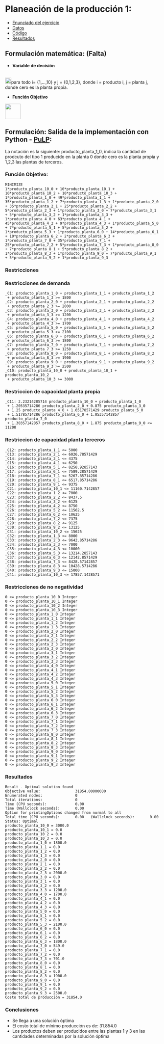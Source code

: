 # Planeación de la producción 1:
+ [Enunciado del ejercicio](https://s3.amazonaws.com/david.restrepo/optimizacion/Formulaci%C3%B3n.pdf)
+ [Datos](https://github.com/dfrestrepor/optimizacion/blob/main/input/punto1.csv)
+ [Código](https://github.com/dfrestrepor/optimizacion/blob/main/main/planeacion_produccion1.py)
+ [Resultados](https://github.com/dfrestrepor/optimizacion/blob/main/output/Resultado_punto1.csv)
## Formulación matemática: (Falta)
+ **Variable de decisión**  
</br>
  <img src="https://render.githubusercontent.com/render/math?math=$x_{i,j}$" height="20">para todo i= {1,...,10} y j = {0,1,2,3}, donde i = producto i, j = planta j, donde cero es la planta propia.
  
+ **Función Objetivo**
<img src="https://render.githubusercontent.com/render/math?math=$\sum_{1=0}^{10}\sum_{j=0}^{3}C_{i,j}*x_{i,j}$" height="50"> 

## Formulación: Salida de la implementación con Python - [PuLP](https://pypi.org/project/PuLP/):
La notación es la siguiente: producto_planta_1_0, indica la cantidad de prodcuto del tipo 1 producido en la planta 0 donde cero es la planta propia y 1,2,3 las plantas de terceros.
### Función Objetivo:
```
MINIMIZE
1*producto_planta_10_0 + 10*producto_planta_10_1 + 10*producto_planta_10_2 + 10*producto_planta_10_3 + 1*producto_planta_1_0 + 49*producto_planta_1_1 + 35*producto_planta_1_2 + 7*producto_planta_1_3 + 1*producto_planta_2_0 + 35*producto_planta_2_1 + 25*producto_planta_2_2 + 5*producto_planta_2_3 + 1*producto_planta_3_0 + 7*producto_planta_3_1 + 5*producto_planta_3_2 + 1*producto_planta_3_3 + 1*producto_planta_4_0 + 63*producto_planta_4_1 + 45*producto_planta_4_2 + 9*producto_planta_4_3 + 1*producto_planta_5_0 + 7*producto_planta_5_1 + 5*producto_planta_5_2 + 1*producto_planta_5_3 + 1*producto_planta_6_0 + 14*producto_planta_6_1 + 10*producto_planta_6_2 + 2*producto_planta_6_3 + 1*producto_planta_7_0 + 35*producto_planta_7_1 + 25*producto_planta_7_2 + 5*producto_planta_7_3 + 1*producto_planta_8_0 + 7*producto_planta_8_1 + 5*producto_planta_8_2 + 1*producto_planta_8_3 + 1*producto_planta_9_0 + 7*producto_planta_9_1 + 5*producto_planta_9_2 + 1*producto_planta_9_3
```
### Restricciones

### Restricciones de demanda
```
_C1: producto_planta_1_0 + producto_planta_1_1 + producto_planta_1_2
 + producto_planta_1_3 >= 1800
_C2: producto_planta_2_0 + producto_planta_2_1 + producto_planta_2_2
 + producto_planta_2_3 >= 2000
_C3: producto_planta_3_0 + producto_planta_3_1 + producto_planta_3_2
 + producto_planta_3_3 >= 1200
_C4: producto_planta_4_0 + producto_planta_4_1 + producto_planta_4_2
 + producto_planta_4_3 >= 1700
_C5: producto_planta_5_0 + producto_planta_5_1 + producto_planta_5_2
 + producto_planta_5_3 >= 2100
_C6: producto_planta_6_0 + producto_planta_6_1 + producto_planta_6_2
 + producto_planta_6_3 >= 1800
_C7: producto_planta_7_0 + producto_planta_7_1 + producto_planta_7_2
 + producto_planta_7_3 >= 1250
_C8: producto_planta_8_0 + producto_planta_8_1 + producto_planta_8_2
 + producto_planta_8_3 >= 1900
_C9: producto_planta_9_0 + producto_planta_9_1 + producto_planta_9_2
 + producto_planta_9_3 >= 2500
_C10: producto_planta_10_0 + producto_planta_10_1 + producto_planta_10_2
 + producto_planta_10_3 >= 3000
```
### Restriccion de capacidad planta propia
```
_C11: 2.23214285714 producto_planta_10_0 + producto_planta_1_0
 + 1.20535714286 producto_planta_2_0 + 0.875 producto_planta_3_0
 + 1.25 producto_planta_4_0 + 1.65178571429 producto_planta_5_0
 + 1.51785714286 producto_planta_6_0 + 1.05357142857 producto_planta_7_0
 + 1.30357142857 producto_planta_8_0 + 1.875 producto_planta_9_0 <= 11200
 ```
 ### Restriccion de capacidad planta terceros
 ```
_C12: producto_planta_1_1 <= 5000
_C13: producto_planta_2_1 <= 6026.78571429
_C14: producto_planta_3_1 <= 4375
_C15: producto_planta_4_1 <= 6250
_C16: producto_planta_5_1 <= 8258.92857143
_C17: producto_planta_6_1 <= 7589.28571429
_C18: producto_planta_7_1 <= 5267.85714286
_C19: producto_planta_8_1 <= 6517.85714286
_C20: producto_planta_9_1 <= 9375
_C21: producto_planta_10_1 <= 11160.7142857
_C22: producto_planta_1_2 <= 7000
_C23: producto_planta_2_2 <= 8437.5
_C24: producto_planta_3_2 <= 6125
_C25: producto_planta_4_2 <= 8750
_C26: producto_planta_5_2 <= 11562.5
_C27: producto_planta_6_2 <= 10625
_C28: producto_planta_7_2 <= 7375
_C29: producto_planta_8_2 <= 9125
_C30: producto_planta_9_2 <= 13125
_C31: producto_planta_10_2 <= 15625
_C32: producto_planta_1_3 <= 8000
_C33: producto_planta_2_3 <= 9642.85714286
_C34: producto_planta_3_3 <= 7000
_C35: producto_planta_4_3 <= 10000
_C36: producto_planta_5_3 <= 13214.2857143
_C37: producto_planta_6_3 <= 12142.8571429
_C38: producto_planta_7_3 <= 8428.57142857
_C39: producto_planta_8_3 <= 10428.5714286
_C40: producto_planta_9_3 <= 15000
_C41: producto_planta_10_3 <= 17857.1428571
 ```
 ### Restricciones de no negatividad
 ```
0 <= producto_planta_10_0 Integer
0 <= producto_planta_10_1 Integer
0 <= producto_planta_10_2 Integer
0 <= producto_planta_10_3 Integer
0 <= producto_planta_1_0 Integer
0 <= producto_planta_1_1 Integer
0 <= producto_planta_1_2 Integer
0 <= producto_planta_1_3 Integer
0 <= producto_planta_2_0 Integer
0 <= producto_planta_2_1 Integer
0 <= producto_planta_2_2 Integer
0 <= producto_planta_2_3 Integer
0 <= producto_planta_3_0 Integer
0 <= producto_planta_3_1 Integer
0 <= producto_planta_3_2 Integer
0 <= producto_planta_3_3 Integer
0 <= producto_planta_4_0 Integer
0 <= producto_planta_4_1 Integer
0 <= producto_planta_4_2 Integer
0 <= producto_planta_4_3 Integer
0 <= producto_planta_5_0 Integer
0 <= producto_planta_5_1 Integer
0 <= producto_planta_5_2 Integer
0 <= producto_planta_5_3 Integer
0 <= producto_planta_6_0 Integer
0 <= producto_planta_6_1 Integer
0 <= producto_planta_6_2 Integer
0 <= producto_planta_6_3 Integer
0 <= producto_planta_7_0 Integer
0 <= producto_planta_7_1 Integer
0 <= producto_planta_7_2 Integer
0 <= producto_planta_7_3 Integer
0 <= producto_planta_8_0 Integer
0 <= producto_planta_8_1 Integer
0 <= producto_planta_8_2 Integer
0 <= producto_planta_8_3 Integer
0 <= producto_planta_9_0 Integer
0 <= producto_planta_9_1 Integer
0 <= producto_planta_9_2 Integer
0 <= producto_planta_9_3 Integer
```
### Resultados
```
Result - Optimal solution found
Objective value:                31854.00000000
Enumerated nodes:               0
Total iterations:               0
Time (CPU seconds):             0.00
Time (Wallclock seconds):       0.00
Option for printingOptions changed from normal to all
Total time (CPU seconds):       0.00   (Wallclock seconds):       0.00
Status: Optimal
producto_planta_10_0 = 3000.0
producto_planta_10_1 = 0.0
producto_planta_10_2 = 0.0
producto_planta_10_3 = 0.0
producto_planta_1_0 = 1800.0
producto_planta_1_1 = 0.0
producto_planta_1_2 = 0.0
producto_planta_1_3 = 0.0
producto_planta_2_0 = 0.0
producto_planta_2_1 = 0.0
producto_planta_2_2 = 0.0
producto_planta_2_3 = 2000.0
producto_planta_3_0 = 0.0
producto_planta_3_1 = 0.0
producto_planta_3_2 = 0.0
producto_planta_3_3 = 1200.0
producto_planta_4_0 = 1700.0
producto_planta_4_1 = 0.0
producto_planta_4_2 = 0.0
producto_planta_4_3 = 0.0
producto_planta_5_0 = 0.0
producto_planta_5_1 = 0.0
producto_planta_5_2 = 0.0
producto_planta_5_3 = 2100.0
producto_planta_6_0 = 0.0
producto_planta_6_1 = 0.0
producto_planta_6_2 = 0.0
producto_planta_6_3 = 1800.0
producto_planta_7_0 = 549.0
producto_planta_7_1 = 0.0
producto_planta_7_2 = 0.0
producto_planta_7_3 = 701.0
producto_planta_8_0 = 0.0
producto_planta_8_1 = 0.0
producto_planta_8_2 = 0.0
producto_planta_8_3 = 1900.0
producto_planta_9_0 = 0.0
producto_planta_9_1 = 0.0
producto_planta_9_2 = 0.0
producto_planta_9_3 = 2500.0
Costo total de producción = 31854.0
```
### Conclusiones
+ Se llega a una solución óptima
+ El costo total de mínimo producción es de: 31.854.0
+ Los productos deben ser producidos entre las plantas 1 y 3 en las cantidades determinadas por la solución óptima
